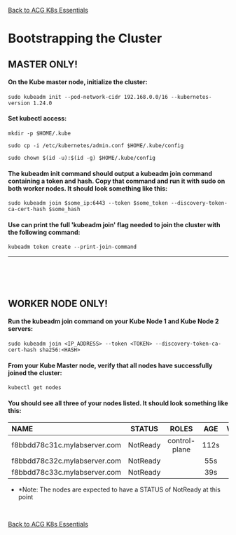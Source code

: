 [Back to ACG K8s Essentials](../main.md)

# Bootstrapping the Cluster

## MASTER ONLY!
#### On the Kube master node, initialize the cluster:
```
sudo kubeadm init --pod-network-cidr 192.168.0.0/16 --kubernetes-version 1.24.0
```

#### Set kubectl access:
```
mkdir -p $HOME/.kube
```
```
sudo cp -i /etc/kubernetes/admin.conf $HOME/.kube/config
```
```
sudo chown $(id -u):$(id -g) $HOME/.kube/config
```

#### The kubeadm init command should output a kubeadm join command containing a token and hash. Copy that command and run it with sudo on both worker nodes. It should look something like this:
```
sudo kubeadm join $some_ip:6443 --token $some_token --discovery-token-ca-cert-hash $some_hash
```

#### Use can print the full 'kubeadm join' flag needed to join the cluster with the following command:
```
kubeadm token create --print-join-command
```
---


<br><br><br>



## WORKER NODE ONLY!
#### Run the kubeadm join command on your Kube Node 1 and Kube Node 2 servers:
```
sudo kubeadm join <IP_ADDRESS> --token <TOKEN> --discovery-token-ca-cert-hash sha256:<HASH>
```

#### From your Kube Master node, verify that all nodes have successfully joined the cluster:
```
kubectl get nodes
```

#### You should see all three of your nodes listed. It should look something like this:

|NAME                           |STATUS     |ROLES           |AGE    |VERSION|
|:------------------------------|:---------:|:--------------:|:-----:|:-----:|
|f8bbdd78c31c.mylabserver.com   |NotReady   |control-plane   |112s   |v1.24.0|
|f8bbdd78c32c.mylabserver.com   |NotReady   |<none>          |55s    |v1.24.0|
|f8bbdd78c33c.mylabserver.com   |NotReady   |<none>          |39s    |v1.24.0|

* *Note: The nodes are expected to have a STATUS of NotReady at this point

<br>

[Back to ACG K8s Essentials](../main.md)